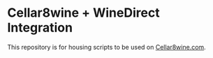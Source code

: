 # Cellar8wine + WineDirect Integration
This repository is for housing scripts to be used on [Cellar8wine.com](https://www.cellar8wine.com).
